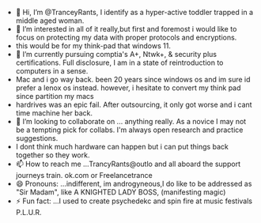 - 👋 Hi, I’m @TranceyRants, I identify as a hyper-active toddler trapped in a middle aged woman. 
- 👀 I’m interested in all of it really,but first and foremost i would like to focus on protecting my data with proper protocols and encryptions.
- this would be for my think-pad that windows 11.
- 🌱 I’m currently pursuing  comptia's A+, Ntwk+, & security plus certifications. Full disclosure, I am in a state of reintroduction to computers in a sense.
- Mac and i go way back. been 20 years since windows os and im sure id prefer a lenox os instead. however, i hesitate to convert my think pad since partition my macs
- hardrives was an epic fail. After outsourcing, it only got worse and i cant time machine her back.
- 💞️ I’m looking to collaborate on ... anything really. As a novice I may not be a tempting pick for collabs. I'm always open research and practice suggestions.
- I dont think much hardware can happen but i can put things back together so they work.
- 📫 How to reach me ...TrancyRants@outlo and all aboard the support journeys train. ok.com or Freelancetrance
- 😄 Pronouns: ...indifferent, im androgyneous,I do like to be addressed as "Sir Madam", like A KNIGHTED LADY BOSS, (manifesting magic)
- ⚡ Fun fact: ...I used to create psychedekc and spin fire at music festivals P.L.U.R.

<!---
TranceyRants/TranceyRants is a ✨ special ✨ repository because its `README.md` (this file) appears on your GitHub profile.
You can click the Preview link to take a look at your changes.
--->

